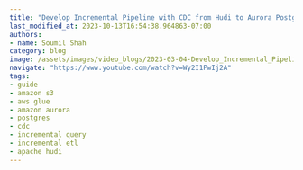 ```yaml
---
title: "Develop Incremental Pipeline with CDC from Hudi to Aurora Postgres | Demo Video"
last_modified_at: 2023-10-13T16:54:38.964863-07:00
authors:
- name: Soumil Shah
category: blog
image: /assets/images/video_blogs/2023-03-04-Develop_Incremental_Pipeline_with_CDC_from_Hudi_to_Aurora_Postgres_Demo_Video.png
navigate: "https://www.youtube.com/watch?v=Wy2I1PwIj2A"
tags:
- guide
- amazon s3
- aws glue
- amazon aurora
- postgres
- cdc
- incremental query
- incremental etl
- apache hudi
---
```

